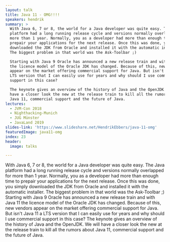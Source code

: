 ```yaml
---
layout: talk
title: Java 11 - OMG!!!!
speakers: hendrik
summary: >
  With Java 6, 7 or 8, the world for a Java developer was quite easy. The Java
  platform had a long running release cycle and versions normally overlapped for
  more than 1 year. Normally, you as a developer had more than enough time to
  prepair your applications for the next release. Once this was done, you simply
  downloaded the JDK from Oracle and installed it with the automatic installer.
  The biggest problem in that world was the Ask-Toolbar ;)

  Starting with Java 9 Oracle has announced a new release train and with Java 11
  the licence model of the Oracle JDK has changed. Because of this, new vendors
  appear on the market offering commercial support for Java. But isn't Java 11 a
  LTS version that I can easily use for years and why should I use commercial
  support in this case?

  The keynote gives an overview of the history of Java and the OpenJDK. We will
  have a closer look the new at the release train to kill all the rumors about
  Java 11, commercial support and the future of Java.
lectures:
  - JVM-Con 2018
  - Nighthacking-Munich
  - JUG Münster
  - JavaLand 2019
slides-link: 'https://www.slideshare.net/HendrikEbbers/java-11-omg'
featuredImage: java11-omg
index: 23
header:
  image: talks

---
```


With Java 6, 7 or 8, the world for a Java developer was quite easy. The Java platform had a long running release cycle and versions normally overlapped for more than 1 year. Normally, you as a developer had more than enough time to prepair your applications for the next release. Once this was done, you simply downloaded the JDK from Oracle and installed it with the automatic installer. The biggest problem in that world was the Ask-Toolbar ;)
Starting with Java 9 Oracle has announced a new release train and with Java 11 the licence model of the Oracle JDK has changed. Because of this, new vendors appear on the market offering commercial support for Java. But isn't Java 11 a LTS version that I can easily use for years and why should I use commercial support in this case?
The keynote gives an overview of the history of Java and the OpenJDK. We will have a closer look the new at the release train to kill all the rumors about Java 11, commercial support and the future of Java.
